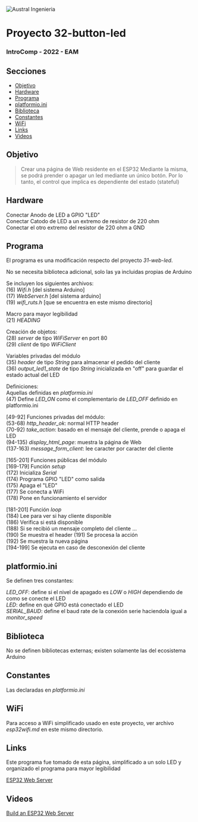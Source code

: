 

![Austral Ingenieria](https://encrypted-tbn0.gstatic.com/images?q=tbn%3AANd9GcQooGo7vQn4t9-6Bt46qZF-UY4_QFpYOeh7kVWzwpr_lbLr5wka)


# Proyecto 32-button-led

### IntroComp - 2022 - EAM


## Secciones

- [Objetivo](#objetivo)
- [Hardware](#hardware)
- [Programa](#programa)
- [platformio.ini](#platformio.ini)
- [Biblioteca](#biblioteca)
- [Constantes](#constantes)
- [WiFi](#wifi)
- [Links](#links)
- [Videos](#videos)


## Objetivo

>   Crear una página de Web residente en el ESP32
>   Mediante la misma, se podrá prender o apagar un led mediante un único botón.
>   Por lo tanto, el control que implica es dependiente del estado (stateful)

## Hardware

  Conectar Anodo de LED a GPIO "LED"  
  Conectar Catodo de LED a un extremo de resistor de 220 ohm  
  Conectar el otro extremo del resistor de 220 ohm a GND  

## Programa

 El programa es una modificación respecto del proyecto _31-web-led_.  

 No se necesita biblioteca adicional, solo las ya incluidas propias de Arduino  
  
  
 Se incluyen los siguientes archivos:  
   (16) _Wifi.h_       [del sistema Arduino]  
   (17) _WebServer.h_  [del sistema arduino]  
   (19) _wifi_ruts.h_  [que se encuentra en este mismo directorio]  

 Macro para mayor legibilidad  
   (21) _HEADING_  

 Creación de objetos:  
   (28) _server_ de tipo _WiFiServer_ en port 80  
   (29) _client_ de tipo _WiFiClient_  

 Variables privadas del módulo  
   (35) _header_ de tipo _String_ para almacenar el pedido del cliente  
   (36) _output_led1_state_ de tipo _String_ inicializada en "off" para guardar el estado actual del LED  

 Definiciones:  
   Aquellas definidas en _platformio.ini_  
   (47) Define _LED_ON_ como el complementario de _LED_OFF_ definido en platformio.ini  

 [49-92] Funciones privadas del módulo:  
   (53-68)   _http_header_ok_: normal HTTP header  
   (70-92)   _take_action_: basado en el mensaje del cliente, prende o apaga el LED  
   (94-135)  _display_html_page_: muestra la página de Web  
   (137-163) _message_form_client_: lee caracter por caracter del cliente  

 [165-201] Funciones públicas del módulo  
  [169-179] Función _setup_  
   (172)  Inicializa _Serial_  
   (174)  Programa GPIO "LED" como salida  
   (175)  Apaga el "LED"  
   (177)  Se conecta a WiFi  
   (178)  Pone en funcionamiento el servidor  

  [181-201] Función _loop_  
   (184)  Lee para ver si hay cliente disponible  
   (186)  Verifica si está disponible  
   (188)  Si se recibió un mensaje completo del cliente ...  
   (190)  Se muestra el header 
   (191)  Se procesa la acción  
   (192)  Se muestra la nueva página  
   [194-199]  Se ejecuta en caso de desconexión del cliente  




## platformio.ini

   Se definen tres constantes:

   _LED_OFF_: define si el nivel de apagado es _LOW_ o _HIGH_ dependiendo de como se conecte el LED  
   _LED_: define en qué GPIO está conectado el LED  
   _SERIAL_BAUD_: define el baud rate de la conexión serie haciendola igual a _monitor_speed_  

## Biblioteca

   No se definen bibliotecas externas; existen solamente las del ecosistema Arduino  

## Constantes

   Las declaradas en _platformio.ini_

## WiFi

 Para acceso a WiFi simplificado usado en este proyecto, ver archivo _esp32wifi.md_ en este mismo directorio.

## Links

  Este programa fue tomado de esta página, simplificado a un solo LED y organizado el programa para mayor legibilidad

  [ESP32 Web Server](https://randomnerdtutorials.com/esp32-web-server-arduino-ide/)

## Videos

  [Build an ESP32 Web Server](https://www.youtube.com/watch?v=ApGwxX6VVzk)

